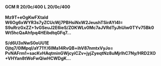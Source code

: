 #### GCM R 20/0c/400 L 20/0c/400
**Mz9T+eOgKwFXtaId**<br/>**W6Og6xWYR3s7yZCUcWj7PBHsiNxW2JeushTSirAYl4I=**<br/>**S9uRrzGxZZ+1vGSeuJ2E6ieS/ZOKWLv0Mc7aJVRdTyJhUiw0TYv75Bk0Wt5hcQaAhfpq4HEibdtqGFq7...**<br/><br/>
**S/d6U3xNwS0oUU1E**<br/>**Ojtq7/0lMpqI/aY71Y/6IMa14RvQB+ihV87nmtxVyJo=**<br/>**PvNAFrm1+sacKvHAqtminGWjcyiCZv+jyjZyeqtNz8uMjrlhC7Ny/HRD2XO+VHYan8tWoFwQiwHCWDgK...**